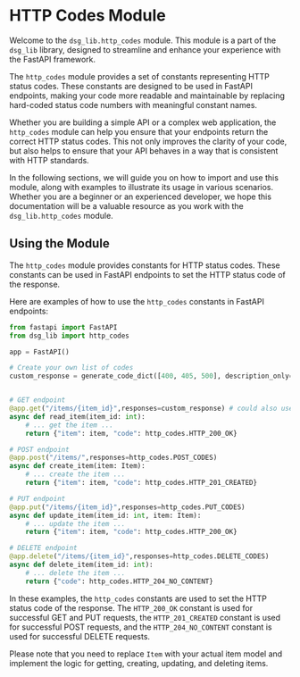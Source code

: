 # HTTP Codes Module

Welcome to the `dsg_lib.http_codes` module. This module is a part of the `dsg_lib` library, designed to streamline and enhance your experience with the FastAPI framework.

The `http_codes` module provides a set of constants representing HTTP status codes. These constants are designed to be used in FastAPI endpoints, making your code more readable and maintainable by replacing hard-coded status code numbers with meaningful constant names.

Whether you are building a simple API or a complex web application, the `http_codes` module can help you ensure that your endpoints return the correct HTTP status codes. This not only improves the clarity of your code, but also helps to ensure that your API behaves in a way that is consistent with HTTP standards.

In the following sections, we will guide you on how to import and use this module, along with examples to illustrate its usage in various scenarios. Whether you are a beginner or an experienced developer, we hope this documentation will be a valuable resource as you work with the `dsg_lib.http_codes` module.
## Using the Module

The `http_codes` module provides constants for HTTP status codes. These constants can be used in FastAPI endpoints to set the HTTP status code of the response.

Here are examples of how to use the `http_codes` constants in FastAPI endpoints:

```python
from fastapi import FastAPI
from dsg_lib import http_codes

app = FastAPI()

# Create your own list of codes
custom_response = generate_code_dict([400, 405, 500], description_only=False)


# GET endpoint
@app.get("/items/{item_id}",responses=custom_response) # could also use http_codes.GET_CODES
async def read_item(item_id: int):
    # ... get the item ...
    return {"item": item, "code": http_codes.HTTP_200_OK}

# POST endpoint
@app.post("/items/",responses=http_codes.POST_CODES)
async def create_item(item: Item):
    # ... create the item ...
    return {"item": item, "code": http_codes.HTTP_201_CREATED}

# PUT endpoint
@app.put("/items/{item_id}",responses=http_codes.PUT_CODES)
async def update_item(item_id: int, item: Item):
    # ... update the item ...
    return {"item": item, "code": http_codes.HTTP_200_OK}

# DELETE endpoint
@app.delete("/items/{item_id}",responses=http_codes.DELETE_CODES)
async def delete_item(item_id: int):
    # ... delete the item ...
    return {"code": http_codes.HTTP_204_NO_CONTENT}
```

In these examples, the `http_codes` constants are used to set the HTTP status code of the response. The `HTTP_200_OK` constant is used for successful GET and PUT requests, the `HTTP_201_CREATED` constant is used for successful POST requests, and the `HTTP_204_NO_CONTENT` constant is used for successful DELETE requests.

Please note that you need to replace `Item` with your actual item model and implement the logic for getting, creating, updating, and deleting items.

